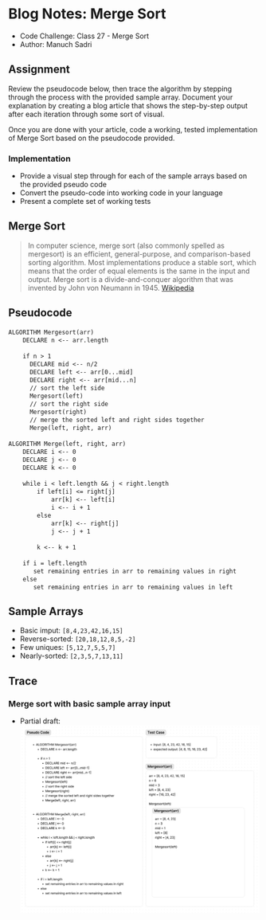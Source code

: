 # Blog Notes: Merge Sort

- Code Challenge: Class 27 - Merge Sort
- Author: Manuch Sadri

## Assignment

Review the pseudocode below, then trace the algorithm by stepping through the process with the provided sample array. Document your explanation by creating a blog article that shows the step-by-step output after each iteration through some sort of visual.

Once you are done with your article, code a working, tested implementation of Merge Sort based on the pseudocode provided.

### Implementation

- Provide a visual step through for each of the sample arrays based on the provided pseudo code
- Convert the pseudo-code into working code in your language
- Present a complete set of working tests

## Merge Sort

> In computer science, merge sort (also commonly spelled as mergesort) is an efficient, general-purpose, and comparison-based sorting algorithm. Most implementations produce a stable sort, which means that the order of equal elements is the same in the input and output. Merge sort is a divide-and-conquer algorithm that was invented by John von Neumann in 1945. [Wikipedia](https://en.wikipedia.org/wiki/Merge_sort)

## Pseudocode

```pseudo
ALGORITHM Mergesort(arr)
    DECLARE n <-- arr.length

    if n > 1
      DECLARE mid <-- n/2
      DECLARE left <-- arr[0...mid]
      DECLARE right <-- arr[mid...n]
      // sort the left side
      Mergesort(left)
      // sort the right side
      Mergesort(right)
      // merge the sorted left and right sides together
      Merge(left, right, arr)

ALGORITHM Merge(left, right, arr)
    DECLARE i <-- 0
    DECLARE j <-- 0
    DECLARE k <-- 0

    while i < left.length && j < right.length
        if left[i] <= right[j]
            arr[k] <-- left[i]
            i <-- i + 1
        else
            arr[k] <-- right[j]
            j <-- j + 1

        k <-- k + 1

    if i = left.length
       set remaining entries in arr to remaining values in right
    else
       set remaining entries in arr to remaining values in left
```

## Sample Arrays

- Basic imput: `[8,4,23,42,16,15]`
- Reverse-sorted: `[20,18,12,8,5,-2]`
- Few uniques: `[5,12,7,5,5,7]`
- Nearly-sorted: `[2,3,5,7,13,11]`

## Trace

### Merge sort with basic sample array input

- Partial draft:
![](cc27_insert_sort_00.png)
